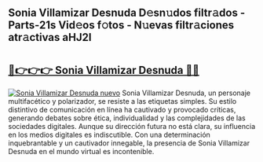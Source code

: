 ## Sonia Villamizar Desnuda D𝚎sn𝚞dos filtr𝚊dos - Parts-21s Vid𝚎os f𝚘tos - N𝚞evas filtr𝚊ciones atr𝚊ctivas aHJ2I

# <h2><a href="http://mb3tsvh.tromn.icu/?c=Sonia+Villamizar+Desnuda">🔗👉👉👉 Sonia Villamizar Desnuda 🔗🔗</a></h2>

[![Sonia Villamizar Desnuda nuevo](https://i.imgur.com/pEAQMta.gif)](http://mb3tsvh.tromn.icu/?c=Sonia+Villamizar+Desnuda)
Sonia Villamizar Desnuda, un personaje multifacético y polarizador, se resiste a las etiquetas simples. Su estilo distintivo de comunicación en línea ha cautivado y provocado críticas, generando debates sobre ética, individualidad y las complejidades de las sociedades digitales. Aunque su dirección futura no está clara, su influencia en los medios digitales es indiscutible. Con una determinación inquebrantable y un cautivador innegable, la presencia de Sonia Villamizar Desnuda en el mundo virtual es incontenible.

